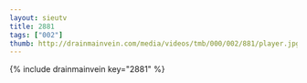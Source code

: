 ```yaml
--- 
layout: sieutv
title: 2881
tags: ["002"]
thumb: http://drainmainvein.com/media/videos/tmb/000/002/881/player.jpg
---
```

{% include drainmainvein key="2881" %} 

